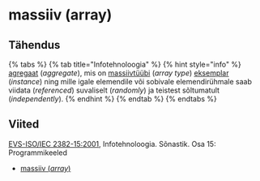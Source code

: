 # massiiv \(array\)

## Tähendus

{% tabs %}
{% tab title="Infotehnoloogia" %}
{% hint style="info" %}
[agregaat](agregaat-aggregate.md) \(_aggregate_\), mis on [massiivtüübi](massiivtueuep-array-type.md) \(_array type_\) [eksemplar](eksemplar-instance.md) \(_instance_\) ning mille igale elemendile või sobivale elemendirühmale saab viidata \(_referenced_\) suvaliselt \(_randomly_\) ja teistest sõltumatult \(_independently_\).
{% endhint %}
{% endtab %}
{% endtabs %}

## Viited

[EVS-ISO/IEC 2382-15:2001](https://www.evs.ee/et/evs-iso-iec-2382-15-2001), Infotehnoloogia. Sõnastik. Osa 15: Programmikeeled

* [massiiv \(_array_\)](https://www.eki.ee/dict/its/index.cgi?Q=D3207EB2-6C03-1014-88DC-FC5F0DBED45A&F=GUID&C01=1&C02=0&C10=1)

